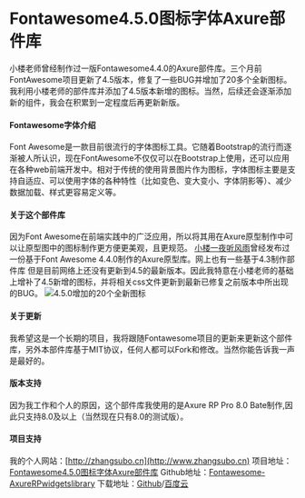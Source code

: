 # Fontawesome4.5.0图标字体Axure部件库
小楼老师曾经制作过一版Fontawesome4.4.0的Axure部件库。三个月前FontAwesome项目更新了4.5版本，修复了一些BUG并增加了20多个全新图标。我利用小楼老师的部件库并添加了4.5版本新增的图标。当然，后续还会逐渐添加新的组件，我会在积累到一定程度后再更新新版。
#### Fontawesome字体介绍
Font Awesome是一款目前很流行的字体图标工具。它随着Bootstrap的流行而逐渐被人所认识，现在FontAwesome不仅仅可以在Bootstrap上使用，还可以应用在各种web前端开发中。相对于传统的使用背景图片作为图标，字体图标主要是支持自适应、可以使用字体的各种特性（比如变色、变大变小、字体阴影等）、减少数据加载、样式更容易定义等。
#### 关于这个部件库
因为Font Awesome在前端实践中的广泛应用，所以将其用在Axure原型制作中可以让原型图中的图标制作更方便更美观，且更规范。
[小楼一夜听风雨](http://www.iaxure.com/)曾经发布过一份基于Font Awesome 4.4.0制作的Axure原型库。网上也有一些基于4.3制作部件库
但是目前网络上还没有更新到4.5的最新版本。因此我特意在小楼老师的基础上增补了4.5新增的图标，并将相关css文件更新到最新已修复之前版本中所出现的BUG。
![4.5.0增加的20个全新图标](http://zhangsubo.cn/wp-content/uploads/2016/02/4.5.0add.jpg)
#### 关于更新
我希望这是一个长期的项目，我将跟随Fontawesome项目的更新来更新这个部件库，另外本部件库基于MIT协议，任何人都可以Fork和修改。当然你能告诉我一声是最好的。
#### 版本支持
因为我工作和个人的原因，这个部件库我使用的是Axure RP Pro 8.0 Bate制作,因此只支持8.0及以上（当然现在只有8.0的测试版）。
#### 项目支持
我的个人网站：[http://zhangsubo.cn](http://www.zhangsubo.cn)
项目地址：[Fontawesome4.5.0图标字体Axure部件库]( http://zhangsubo.cn/2016/02/25/fontawesome-axurerpwidgetslibrary/)
Github地址：[Fontawesome-AxureRPwidgetslibrary](https://github.com/zhangsubo/Fontawesome-AxureRPwidgetslibrary)
下载地址：[Github](https://github.com/zhangsubo/Fontawesome-AxureRPwidgetslibrary/archive/master.zip)/[百度云](http://pan.baidu.com/s/1i4uLJff)

